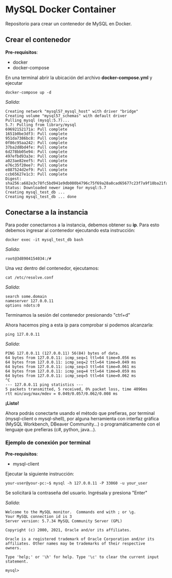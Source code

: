 # MySQL Docker Container

Repositorio para crear un contenedor de MySQL en Docker.

## Crear el contenedor

**Pre-requisitos**:

* docker
* docker-compose

En una terminal abrir la ubicación del archivo **docker-compose.yml** y ejecutar

    docker-compose up -d

_Salida_:

    Creating network "mysql57_mysql_host" with driver "bridge"
    Creating volume "mysql57_schemas" with default driver
    Pulling mysql (mysql:5.7)...
    5.7: Pulling from library/mysql
    69692152171a: Pull complete
    1651b0be3df3: Pull complete
    951da7386bc8: Pull complete
    0f86c95aa242: Pull complete
    37ba2d8bd4fe: Pull complete
    6d278bb05e94: Pull complete
    497efbd93a3e: Pull complete
    a023ae82eef5: Pull complete
    e76c35f20ee7: Pull complete
    e887524d2ef9: Pull complete
    ccb65627e1c3: Pull complete
    Digest: sha256:a682e3c78fc5bd941e9db080b4796c75f69a28a8cad65677c23f7a9f18ba21fa
    Status: Downloaded newer image for mysql:5.7
    Creating mysql_test_db ... 
    Creating mysql_test_db ... done

## Conectarse a la instancia

Para poder conectarnos a la instancia, debemos obtener su **ip**. Para esto debemos ingresar al contenedor ejecutando esta instrucción:

    docker exec -it mysql_test_db bash

_Salida_:

    root@3d8904154034:/#

Una vez dentro del contenedor, ejecutamos:

    cat /etc/resolve.conf

_Salida_:

    search some.domain
    nameserver 127.0.0.11
    options ndots:0

Terminamos la sesión del contenedor presionando "ctrl+d"

Ahora hacemos ping a esta ip para comprobar si podemos alcanzarla:

    ping 127.0.0.11

_Salida_:

    PING 127.0.0.11 (127.0.0.11) 56(84) bytes of data.
    64 bytes from 127.0.0.11: icmp_seq=1 ttl=64 time=0.056 ms
    64 bytes from 127.0.0.11: icmp_seq=2 ttl=64 time=0.049 ms
    64 bytes from 127.0.0.11: icmp_seq=3 ttl=64 time=0.061 ms
    64 bytes from 127.0.0.11: icmp_seq=4 ttl=64 time=0.059 ms
    64 bytes from 127.0.0.11: icmp_seq=5 ttl=64 time=0.062 ms
    ^C
    --- 127.0.0.11 ping statistics ---
    5 packets transmitted, 5 received, 0% packet loss, time 4096ms
    rtt min/avg/max/mdev = 0.049/0.057/0.062/0.008 ms

**¡Listo!**

Ahora podrás conectarte usando el método que prefieras, por terminal (mysql-client o mysql-shell), por alguna herramienta con interfaz gráfica (MySQL Workbench, DBeaver Community...) o programáticamente con el lenguaje que prefieras (c#, python, java...).

### Ejemplo de conexión por terminal

**Pre-requisitos**:

* mysql-client

Ejecutar la siguiente instrucción:

    your-user@your-pc:~$ mysql -h 127.0.0.11 -P 33060 -u your_user

Se solicitará la contraseña del usuario. Ingrésala y presiona "Enter"

_Salida_:

    Welcome to the MySQL monitor.  Commands end with ; or \g.
    Your MySQL connection id is 3
    Server version: 5.7.34 MySQL Community Server (GPL)

    Copyright (c) 2000, 2021, Oracle and/or its affiliates.

    Oracle is a registered trademark of Oracle Corporation and/or its
    affiliates. Other names may be trademarks of their respective
    owners.

    Type 'help;' or '\h' for help. Type '\c' to clear the current input statement.

    mysql>

